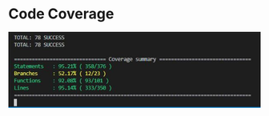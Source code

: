 # Code Coverage
<img align="center" src="https://github.com/95rishipal/Opportunity-Management/blob/master/Img/AngularTesting.JPG?raw=true">

